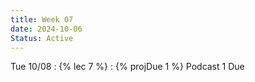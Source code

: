 ```yaml
---
title: Week 07
date: 2024-10-06
Status: Active
---
```


Tue 10/08
: {% lec 7 %}
: {% projDue 1 %} Podcast 1 Due
